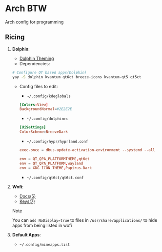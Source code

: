 # Arch BTW

Arch config for programming

## Ricing

1. **Dolphin**:
    - [Dolphin Theming](https://www.reddit.com/r/hyprland/comments/1byyrix/help_dolphin_theming/)
    - Dependencies:

    ```sh
    # Configure QT based apps(Dolphin)
    yay -S dolphin kvantum qt6ct breeze-icons kvantum-qt5 qt5ct
    ```

    - Config files to edit:
        - `~/.config/kdeglobals`

        ```conf
        [Colors:View]
        BackgroundNormal=#2E2E2E
        ```

        - `~/.config/dolphinrc`

        ```conf
        [UiSettings]
        ColorScheme=BreezeDark
        ```

        - `~/.config/hypr/hyprland.conf`

        ```conf
        exec-once = dbus-update-activation-environment --systemd --all

        env = QT_QPA_PLATFORMTHEME,qt6ct
        env = QT_QPA_PLATFORM,wayland
        env = XDG_ICON_THEME,Papirus-Dark
        ```

        - `~/.config/qt6ct/qt6ct.conf`

2. **Wofi**:
    - [Docs(5)](https://man.archlinux.org/man/wofi.5.en)
    - [Keys(7)](https://man.archlinux.org/man/wofi-keys.7.en)

    > [!NOTE]
    > You can `add NoDisplay=true` to files in `/usr/share/applications/` to hide apps from being listed in wofi

3. **Default Apps**:
    - `~/.config/mimeapps.list`
